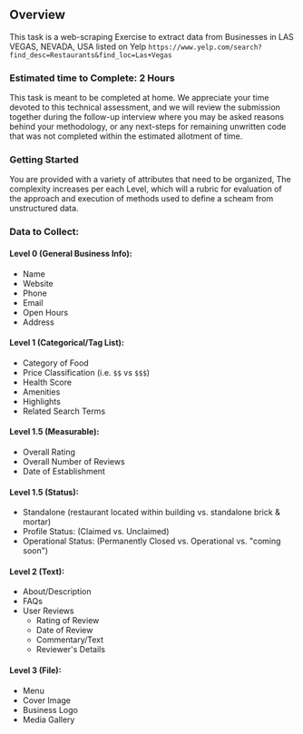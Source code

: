 <!-- ABOUT THE PROJECT -->
## Overview

This task is a web-scraping Exercise to extract data from Businesses in LAS VEGAS, NEVADA, USA listed on Yelp
`https://www.yelp.com/search?find_desc=Restaurants&find_loc=Las+Vegas`


### Estimated time to Complete: 2 Hours

This task is meant to be completed at home. We appreciate your time devoted to this technical assessment, and we 
will review the submission together during the follow-up interview where you may be asked reasons behind your
methodology, or any next-steps for remaining unwritten code that was not completed within the estimated allotment of time.

<!-- GETTING STARTED -->
###  Getting Started

You are provided with a variety of attributes that need to be organized, The complexity increases per each Level, which will a rubric for evaluation of the approach and execution of methods used to define a scheam from unstructured data.

### Data to Collect:

#### Level 0 (General Business Info):
 - Name
 - Website
 - Phone
 - Email
 - Open Hours
 - Address

#### Level 1 (Categorical/Tag List):
 - Category of Food
 - Price Classification (i.e. `$$` vs `$$$`)
 - Health Score
 - Amenities
 - Highlights
 - Related Search Terms

#### Level 1.5 (Measurable):
 - Overall Rating
 - Overall Number of Reviews
 - Date of Establishment

#### Level 1.5 (Status):
 - Standalone (restaurant located within building vs. standalone brick & mortar)
 - Profile Status: (Claimed vs. Unclaimed)
 - Operational Status: (Permanently Closed vs. Operational vs. "coming soon")

#### Level 2 (Text):
 - About/Description
 - FAQs 
 - User Reviews
   + Rating of Review
   + Date of Review
   + Commentary/Text
   + Reviewer's Details

#### Level 3 (File):
 - Menu
 - Cover Image
 - Business Logo
 - Media Gallery